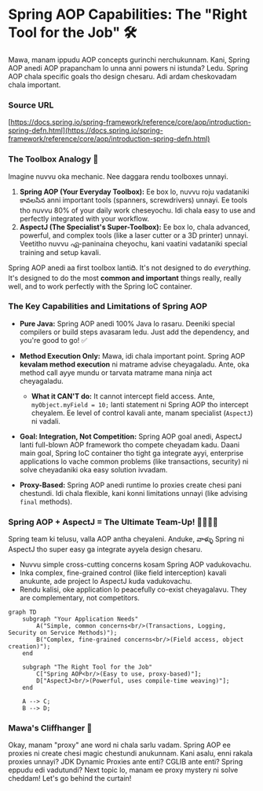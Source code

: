 # Spring AOP Capabilities: The "Right Tool for the Job" 🛠️

Mawa, manam ippudu AOP concepts gurinchi nerchukunnam. Kani, Spring AOP anedi AOP prapancham lo unna anni powers ni istunda? Ledu. Spring AOP chala specific goals tho design chesaru. Adi ardam cheskovadam chala important.

### Source URL
[https://docs.spring.io/spring-framework/reference/core/aop/introduction-spring-defn.html](https://docs.spring.io/spring-framework/reference/core/aop/introduction-spring-defn.html)

### The Toolbox Analogy 🧰
Imagine nuvvu oka mechanic. Nee daggara rendu toolboxes unnayi.
1.  **Spring AOP (Your Everyday Toolbox):** Ee box lo, nuvvu roju vadataniki కావలసిన anni important tools (spanners, screwdrivers) unnayi. Ee tools tho nuvvu 80% of your daily work cheseyochu. Idi chala easy to use and perfectly integrated with your workflow.
2.  **AspectJ (The Specialist's Super-Toolbox):** Ee box lo, chala advanced, powerful, and complex tools (like a laser cutter or a 3D printer) unnayi. Veetitho nuvvu ഏ-paninaina cheyochu, kani vaatini vadataniki special training and setup kavali.

Spring AOP anedi aa first toolbox lantiది. It's not designed to do *everything*. It's designed to do the most **common and important** things really, really well, and to work perfectly with the Spring IoC container.

### The Key Capabilities and Limitations of Spring AOP

*   **Pure Java:** Spring AOP anedi 100% Java lo rasaru. Deeniki special compilers or build steps avasaram ledu. Just add the dependency, and you're good to go! ✅

*   **Method Execution Only:** Mawa, idi chala important point. Spring AOP **kevalam method execution** ni matrame advise cheyagaladu. Ante, oka method call ayye mundu or tarvata matrame mana ninja act cheyagaladu.
    *   **What it CAN'T do:** It cannot intercept field access. Ante, `myObject.myField = 10;` lanti statement ni Spring AOP tho intercept cheyalem. Ee level of control kavali ante, manam specialist (`AspectJ`) ni vadali.

*   **Goal: Integration, Not Competition:** Spring AOP goal anedi, AspectJ lanti full-blown AOP framework tho compete cheyadam kadu. Daani main goal, Spring IoC container tho tight ga integrate ayyi, enterprise applications lo vache common problems (like transactions, security) ni solve cheyadaniki oka easy solution ivvadam.

*   **Proxy-Based:** Spring AOP anedi runtime lo proxies create chesi pani chestundi. Idi chala flexible, kani konni limitations unnayi (like advising `final` methods).

### Spring AOP + AspectJ = The Ultimate Team-Up! 🦸‍♂️🦸‍♀️
Spring team ki telusu, valla AOP antha cheyaleni. Anduke, వాళ్ళు Spring ni AspectJ tho super easy ga integrate ayyela design chesaru.
-   Nuvvu simple cross-cutting concerns kosam Spring AOP vadukovachu.
-   Inka complex, fine-grained control (like field interception) kavali anukunte, ade project lo AspectJ kuda vadukovachu.
-   Rendu kalisi, oke application lo peacefully co-exist cheyagalavu. They are complementary, not competitors.

```mermaid
graph TD
    subgraph "Your Application Needs"
        A("Simple, common concerns<br/>(Transactions, Logging, Security on Service Methods)");
        B("Complex, fine-grained concerns<br/>(Field access, object creation)");
    end

    subgraph "The Right Tool for the Job"
        C["Spring AOP<br/>(Easy to use, proxy-based)"];
        D["AspectJ<br/>(Powerful, uses compile-time weaving)"];
    end

    A --> C;
    B --> D;
```

### Mawa's Cliffhanger 🧗
Okay, manam "proxy" ane word ni chala sarlu vadam. Spring AOP ee proxies ni create chesi magic chestundi anukunnam. Kani asalu, enni rakala proxies unnayi? JDK Dynamic Proxies ante enti? CGLIB ante enti? Spring eppudu edi vadutundi? Next topic lo, manam ee proxy mystery ni solve cheddam! Let's go behind the curtain!
